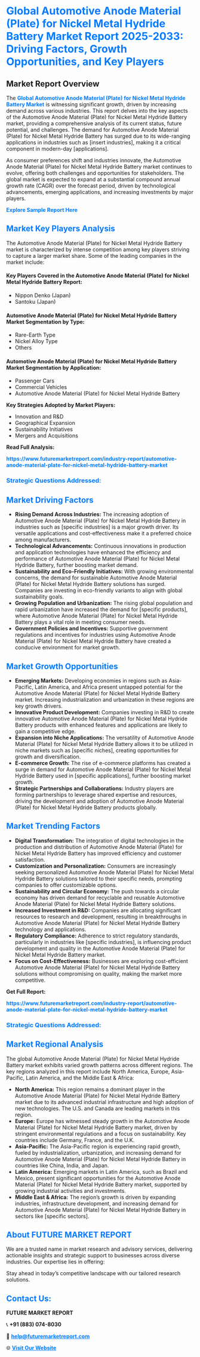 <h1 style="color: #007BFF;">Global Automotive Anode Material (Plate) for Nickel Metal Hydride Battery Market Report 2025-2033: Driving Factors, Growth Opportunities, and Key Players</h1>

<section id="overview">
<h2>Market Report Overview</h2>
<p>The <a href="https://www.futuremarketreport.com/industry-report/automotive-anode-material-plate-for-nickel-metal-hydride-battery-market" style="color: #007BFF; text-decoration: none;"><strong>Global Automotive Anode Material (Plate) for Nickel Metal Hydride Battery Market</strong></a> is witnessing significant growth, driven by increasing demand across various industries. This report delves into the key aspects of the Automotive Anode Material (Plate) for Nickel Metal Hydride Battery market, providing a comprehensive analysis of its current status, future potential, and challenges. The demand for Automotive Anode Material (Plate) for Nickel Metal Hydride Battery has surged due to its wide-ranging applications in industries such as [insert industries], making it a critical component in modern-day [applications].</p>
<p>As consumer preferences shift and industries innovate, the Automotive Anode Material (Plate) for Nickel Metal Hydride Battery market continues to evolve, offering both challenges and opportunities for stakeholders. The global market is expected to expand at a substantial compound annual growth rate (CAGR) over the forecast period, driven by technological advancements, emerging applications, and increasing investments by major players.</p>
</section>

<section id="overview">
<p><a href="https://www.futuremarketreport.com/request-sample/reportId=126602" style="color: #007BFF; text-decoration: none;"><strong>Explore Sample Report Here</strong></a></p>
</section>

<section id="key-players">
<h2 style="color: #007BFF;">Market Key Players Analysis</h2>
<p>The Automotive Anode Material (Plate) for Nickel Metal Hydride Battery market is characterized by intense competition among key players striving to capture a larger market share. Some of the leading companies in the market include:</p>
<h4>Key Players Covered in the Automotive Anode Material (Plate) for Nickel Metal Hydride Battery Report:</h4>
<ul><li>Nippon Denko (Japan)</li><li>Santoku (Japan)</li></ul>
<h4>Automotive Anode Material (Plate) for Nickel Metal Hydride Battery Market Segmentation by Type:</h4>
<ul><li>Rare-Earth Type</li><li>Nickel Alloy Type</li><li>Others</li></ul>

<h4>Automotive Anode Material (Plate) for Nickel Metal Hydride Battery Market Segmentation by Application:</h4>
<ul><li>Passenger Cars</li><li>Commercial Vehicles</li><li>Automotive Anode Material (Plate) for Nickel Metal Hydride Battery</li></ul>
<p><strong>Key Strategies Adopted by Market Players:</strong></p>
<ul>
<li>Innovation and R&D</li>
<li>Geographical Expansion</li>
<li>Sustainability Initiatives</li>
<li>Mergers and Acquisitions</li>
</ul>
</section>

<section>
<p><strong>Read Full Analysis: </strong></p><a href="https://www.futuremarketreport.com/industry-report/automotive-anode-material-plate-for-nickel-metal-hydride-battery-market" style="color: #007BFF; text-decoration: none;"><strong>https://www.futuremarketreport.com/industry-report/automotive-anode-material-plate-for-nickel-metal-hydride-battery-market</strong></a>
<h3 style="color: #007BFF;">Strategic Questions Addressed:</h3>
</section>

<section id="driving-factors">
<h2 style="color: #007BFF;">Market Driving Factors</h2>
<ul>
<li><strong>Rising Demand Across Industries:</strong> The increasing adoption of Automotive Anode Material (Plate) for Nickel Metal Hydride Battery in industries such as [specific industries] is a major growth driver. Its versatile applications and cost-effectiveness make it a preferred choice among manufacturers.</li>
<li><strong>Technological Advancements:</strong> Continuous innovations in production and application technologies have enhanced the efficiency and performance of Automotive Anode Material (Plate) for Nickel Metal Hydride Battery, further boosting market demand.</li>
<li><strong>Sustainability and Eco-Friendly Initiatives:</strong> With growing environmental concerns, the demand for sustainable Automotive Anode Material (Plate) for Nickel Metal Hydride Battery solutions has surged. Companies are investing in eco-friendly variants to align with global sustainability goals.</li>
<li><strong>Growing Population and Urbanization:</strong> The rising global population and rapid urbanization have increased the demand for [specific products], where Automotive Anode Material (Plate) for Nickel Metal Hydride Battery plays a vital role in meeting consumer needs.</li>
<li><strong>Government Policies and Incentives:</strong> Supportive government regulations and incentives for industries using Automotive Anode Material (Plate) for Nickel Metal Hydride Battery have created a conducive environment for market growth.</li>
</ul>
</section>

<section id="growth-opportunities">
<h2 style="color: #007BFF;">Market Growth Opportunities</h2>
<ul>
<li><strong>Emerging Markets:</strong> Developing economies in regions such as Asia-Pacific, Latin America, and Africa present untapped potential for the Automotive Anode Material (Plate) for Nickel Metal Hydride Battery market. Increasing industrialization and urbanization in these regions are key growth drivers.</li>
<li><strong>Innovative Product Development:</strong> Companies investing in R&D to create innovative Automotive Anode Material (Plate) for Nickel Metal Hydride Battery products with enhanced features and applications are likely to gain a competitive edge.</li>
<li><strong>Expansion into Niche Applications:</strong> The versatility of Automotive Anode Material (Plate) for Nickel Metal Hydride Battery allows it to be utilized in niche markets such as [specific niches], creating opportunities for growth and diversification.</li>
<li><strong>E-commerce Growth:</strong> The rise of e-commerce platforms has created a surge in demand for Automotive Anode Material (Plate) for Nickel Metal Hydride Battery used in [specific applications], further boosting market growth.</li>
<li><strong>Strategic Partnerships and Collaborations:</strong> Industry players are forming partnerships to leverage shared expertise and resources, driving the development and adoption of Automotive Anode Material (Plate) for Nickel Metal Hydride Battery products globally.</li>
</ul>
</section>

<section id="trending-factors">
<h2 style="color: #007BFF;">Market Trending Factors</h2>
<ul>
<li><strong>Digital Transformation:</strong> The integration of digital technologies in the production and distribution of Automotive Anode Material (Plate) for Nickel Metal Hydride Battery has improved efficiency and customer satisfaction.</li>
<li><strong>Customization and Personalization:</strong> Consumers are increasingly seeking personalized Automotive Anode Material (Plate) for Nickel Metal Hydride Battery solutions tailored to their specific needs, prompting companies to offer customizable options.</li>
<li><strong>Sustainability and Circular Economy:</strong> The push towards a circular economy has driven demand for recyclable and reusable Automotive Anode Material (Plate) for Nickel Metal Hydride Battery solutions.</li>
<li><strong>Increased Investment in R&D:</strong> Companies are allocating significant resources to research and development, resulting in breakthroughs in Automotive Anode Material (Plate) for Nickel Metal Hydride Battery technology and applications.</li>
<li><strong>Regulatory Compliance:</strong> Adherence to strict regulatory standards, particularly in industries like [specific industries], is influencing product development and quality in the Automotive Anode Material (Plate) for Nickel Metal Hydride Battery market.</li>
<li><strong>Focus on Cost-Effectiveness:</strong> Businesses are exploring cost-efficient Automotive Anode Material (Plate) for Nickel Metal Hydride Battery solutions without compromising on quality, making the market more competitive.</li>
</ul>
</section>

<section>
<p><strong>Get Full Report: </strong></p><a href="https://www.futuremarketreport.com/industry-report/automotive-anode-material-plate-for-nickel-metal-hydride-battery-market" style="color: #007BFF; text-decoration: none;"><strong>https://www.futuremarketreport.com/industry-report/automotive-anode-material-plate-for-nickel-metal-hydride-battery-market</strong></a>
<h3 style="color: #007BFF;">Strategic Questions Addressed:</h3>
</section>


<section id="regional-analysis">
<h2 style="color: #007BFF;">Market Regional Analysis</h2>
<p>The global Automotive Anode Material (Plate) for Nickel Metal Hydride Battery market exhibits varied growth patterns across different regions. The key regions analyzed in this report include North America, Europe, Asia-Pacific, Latin America, and the Middle East & Africa:</p>
<ul>
<li><strong>North America:</strong> This region remains a dominant player in the Automotive Anode Material (Plate) for Nickel Metal Hydride Battery market due to its advanced industrial infrastructure and high adoption of new technologies. The U.S. and Canada are leading markets in this region.</li>
<li><strong>Europe:</strong> Europe has witnessed steady growth in the Automotive Anode Material (Plate) for Nickel Metal Hydride Battery market, driven by stringent environmental regulations and a focus on sustainability. Key countries include Germany, France, and the U.K.</li>
<li><strong>Asia-Pacific:</strong> The Asia-Pacific region is experiencing rapid growth, fueled by industrialization, urbanization, and increasing demand for Automotive Anode Material (Plate) for Nickel Metal Hydride Battery in countries like China, India, and Japan.</li>
<li><strong>Latin America:</strong> Emerging markets in Latin America, such as Brazil and Mexico, present significant opportunities for the Automotive Anode Material (Plate) for Nickel Metal Hydride Battery market, supported by growing industrial activities and investments.</li>
<li><strong>Middle East & Africa:</strong> The region’s growth is driven by expanding industries, infrastructure development, and increasing demand for Automotive Anode Material (Plate) for Nickel Metal Hydride Battery in sectors like [specific sectors].</li>
</ul>
</section>

<footer>
<h2 style="color: #007BFF;">About FUTURE MARKET REPORT</h2>
<p>We are a trusted name in market research and advisory services, delivering actionable insights and strategic support to businesses across diverse industries. Our expertise lies in offering:</p>

<p>Stay ahead in today’s competitive landscape with our tailored research solutions.</p>

<h2 style="color: #007BFF;">Contact Us:</h2>
<p><strong>FUTURE MARKET REPORT</strong></p>
<p>📞 <strong>+91 (883) 074-8030</strong></p>
<p>📧 <strong><a href="mailto:help@futuremarketreport.com" style="color: #007BFF;">help@futuremarketreport.com</a></strong></p>
<p>🌐 <strong><a href="https://www.futuremarketreport.com/" style="color: #007BFF;">Visit Our Website</a></strong></p>
</footer>